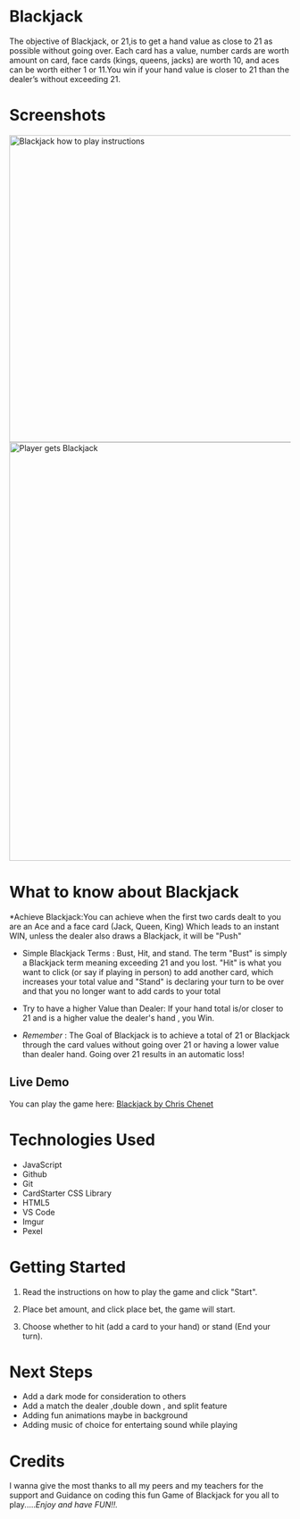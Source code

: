  # Blackjack
The objective of Blackjack, or 21,is to get a hand value as close to 21 as possible without going over. Each card has a value, number cards are worth amount on card, face cards (kings, queens, jacks) are worth 10, and aces can be worth either 1 or 11.You win if your hand value is closer to 21 than the dealer’s without exceeding 21.
# Screenshots     
<img src="https://i.imgur.com/K3HCVsw.png" alt="Blackjack how to play instructions"
height="550px" width="950px">
<img src="https://i.imgur.com/K3HCVsw.png" alt="Player gets Blackjack"
height="750px" width="950px">

# What to know about Blackjack
*Achieve Blackjack:You can achieve when the first two cards dealt to you are an Ace and a face card (Jack, Queen, King) Which leads to an instant WIN, unless the dealer also draws a Blackjack, it will be "Push" 

* Simple Blackjack Terms : Bust, Hit, and stand. The term "Bust" is simply a Blackjack term meaning exceeding 21 and you lost. "Hit" is what you want to click (or say if playing in person) to add another card, which increases your total value and "Stand" is declaring your turn to be over and that you no longer want to add cards to your total 

* Try to have a higher Value than Dealer: If your hand total is/or closer to 21 and is a higher value the dealer's hand , you Win.

* _Remember_ : The Goal of Blackjack is to achieve a total of 21 or Blackjack through the card values without going over 21 or having a lower value than dealer hand. Going over 21 results in an automatic loss!

## Live Demo
You can play the game here: [Blackjack by Chris Chenet](https://chenet1220.github.io/blackjack/)

# Technologies Used
- JavaScript
- Github
- Git
- CardStarter CSS Library
- HTML5
- VS Code
- Imgur
- Pexel

# Getting Started
1. Read the instructions on how to play the game and click "Start".

2. Place bet amount, and click place bet, the game will start. 

3. Choose whether to hit (add a card to your hand) or stand (End your turn).

# Next Steps
- Add a dark mode for consideration to others 
- Add a match the dealer ,double down , and split feature
- Adding fun animations maybe in background
- Adding music of choice for entertaing sound while playing 
# Credits
I wanna give the most thanks to all my peers and my teachers for the support and Guidance on coding this fun Game of Blackjack for you all to play....._Enjoy and have FUN!!._